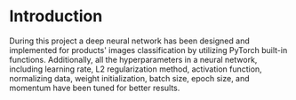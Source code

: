 # Introduction
During this project a deep neural network has been designed and implemented for products' images classification by utilizing PyTorch built-in functions. Additionally, all the hyperparameters in a neural network, including learning rate, L2 regularization method, activation function, normalizing data, weight initialization, batch size, epoch size, and momentum have been tuned for better results.

